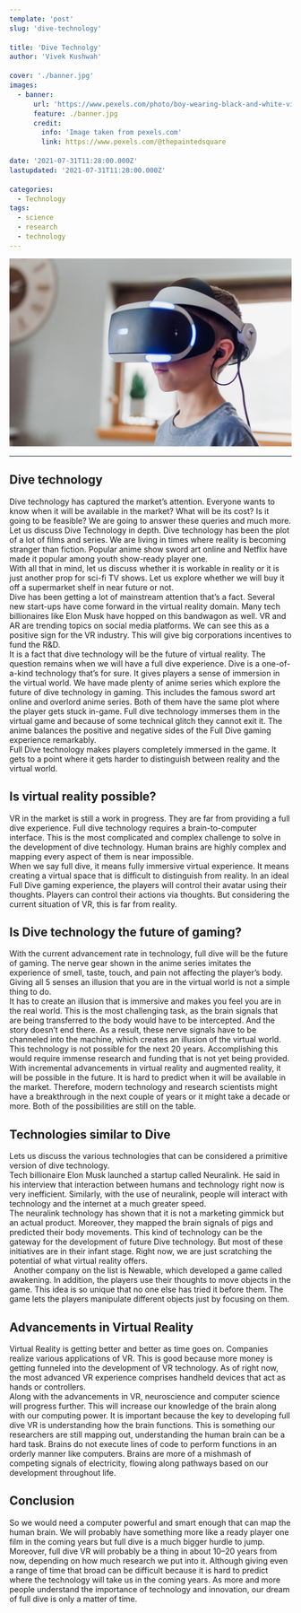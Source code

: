 ```yaml
---
template: 'post'
slug: 'dive-technology'

title: 'Dive Technolgy'
author: 'Vivek Kushwah'

cover: './banner.jpg'
images:
  - banner:
      url: 'https://www.pexels.com/photo/boy-wearing-black-and-white-virtual-reality-headset-3405456/'
      feature: ./banner.jpg
      credit:
        info: 'Image taken from pexels.com'
        link: https://www.pexels.com/@thepaintedsquare

date: '2021-07-31T11:28:00.000Z'
lastupdated: '2021-07-31T11:28:00.000Z'

categories:
  - Technology
tags:
  - science
  - research
  - technology
---
```


![kid wearing VR Headsets](./banner.jpg)

---

## Dive technology

Dive technology has captured the market’s attention. Everyone wants to know when it will be available in the market? What will be its cost? Is it going to be feasible? We are going to answer these queries and much more. Let us discuss Dive Technology in depth.
Dive technology has been the plot of a lot of films and series. We are living in times where reality is becoming stranger than fiction. Popular anime show sword art online and Netflix have made it popular among youth show-ready player one. <br/>
With all that in mind, let us discuss whether it is workable in reality or it is just another prop for sci-fi TV shows. Let us explore whether we will buy it off a supermarket shelf in near future or not.<br/>
Dive has been getting a lot of mainstream attention that’s a fact. Several new start-ups have come forward in the virtual reality domain. Many tech billionaires like Elon Musk have hopped on this bandwagon as well. VR and AR are trending topics on social media platforms. We can see this as a positive sign for the VR industry. This will give big corporations incentives to fund the R&D.<br/>
It is a fact that dive technology will be the future of virtual reality. The question remains when we will have a full dive experience. Dive is a one-of-a-kind technology that’s for sure. It gives players a sense of immersion in the virtual world. We have made plenty of anime series which explore the future of dive technology in gaming. This includes the famous sword art online and overlord anime series. Both of them have the same plot where the player gets stuck in-game. Full dive technology immerses them in the virtual game and because of some technical glitch they cannot exit it. The anime balances the positive and negative sides of the Full Dive gaming experience remarkably.<br/>
Full Dive technology makes players completely immersed in the game. It gets to a point where it gets harder to distinguish between reality and the virtual world.<br/>

## Is virtual reality possible?

VR in the market is still a work in progress. They are far from providing a full dive experience. Full dive technology requires a brain-to-computer interface. This is the most complicated and complex challenge to solve in the development of dive technology. Human brains are highly complex and mapping every aspect of them is near impossible.<br/>
When we say full dive, it means fully immersive virtual experience. It means creating a virtual space that is difficult to distinguish from reality. In an ideal Full Dive gaming experience, the players will control their avatar using their thoughts. Players can control their actions via thoughts. But considering the current situation of VR, this is far from reality.

## Is Dive technology the future of gaming?

With the current advancement rate in technology, full dive will be the future of gaming. The nerve gear shown in the anime series imitates the experience of smell, taste, touch, and pain not affecting the player’s body. Giving all 5 senses an illusion that you are in the virtual world is not a simple thing to do.<br/>
It has to create an illusion that is immersive and makes you feel you are in the real world. This is the most challenging task, as the brain signals that are being transferred to the body would have to be intercepted. And the story doesn’t end there. As a result, these nerve signals have to be channeled into the machine, which creates an illusion of the virtual world. This technology is not possible for the next 20 years. Accomplishing this would require immense research and funding that is not yet being provided.<br/>
With incremental advancements in virtual reality and augmented reality, it will be possible in the future. It is hard to predict when it will be available in the market. Therefore, modern technology and research scientists might have a breakthrough in the next couple of years or it might take a decade or more. Both of the possibilities are still on the table. <br/>

## Technologies similar to Dive

Lets us discuss the various technologies that can be considered a primitive version of dive technology.<br/>
Tech billionaire Elon Musk launched a startup called Neuralink. He said in his interview that interaction between humans and technology right now is very inefficient. Similarly, with the use of neuralink, people will interact with technology and the internet at a much greater speed. <br/>
The neuralink technology has shown that it is not a marketing gimmick but an actual product. Moreover, they mapped the brain signals of pigs and predicted their body movements. This kind of technology can be the gateway for the development of future Dive technology. But most of these initiatives are in their infant stage. Right now, we are just scratching the potential of what virtual reality offers. <br/> 
Another company on the list is Newable, which developed a game called awakening. In addition, the players use their thoughts to move objects in the game. This idea is so unique that no one else has tried it before them. The game lets the players manipulate different objects just by focusing on them.

## Advancements in Virtual Reality

Virtual Reality is getting better and better as time goes on. Companies realize various applications of VR. This is good because more money is getting funneled into the development of VR technology. As of right now, the most advanced VR experience comprises handheld devices that act as hands or controllers. <br/>
Along with the advancements in VR, neuroscience and computer science will progress further. This will increase our knowledge of the brain along with our computing power. It is important because the key to developing full dive VR is understanding how the brain functions. This is something our researchers are still mapping out, understanding the human brain can be a hard task. Brains do not execute lines of code to perform functions in an orderly manner like computers. Brains are more of a mishmash of competing signals of electricity, flowing along pathways based on our development throughout life. <br/>

## Conclusion

So we would need a computer powerful and smart enough that can map the human brain. We will probably have something more like a ready player one film in the coming years but full dive is a much bigger hurdle to jump. Moreover, full dive VR will probably be a thing in about 10–20 years from now, depending on how much research we put into it. Although giving even a range of time that broad can be difficult because it is hard to predict where the technology will take us in the coming years. As more and more people understand the importance of technology and innovation, our dream of full dive is only a matter of time.
